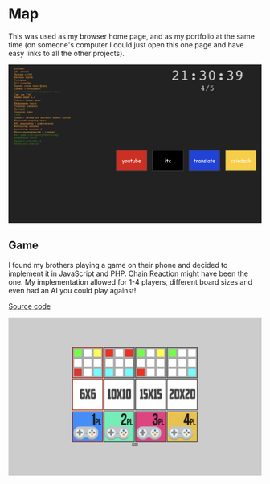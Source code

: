 # Map

This was used as my browser home page, and as my portfolio at the same time
(on someone's computer I could just open this one page and have easy links to
all the other projects).

![Screenshot](./screenshot.png)

## Game

I found my brothers playing a game on their phone and decided to implement
it in JavaScript and PHP. [Chain Reaction](https://play.google.com/store/apps/details?id=com.BuddyMattEnt.ChainReaction&hl=en_IN)
might have been the one. My implementation allowed for 1-4 players, different
board sizes and even had an AI you could play against!

[Source code](./files/d3_19.php)

![Game](./game.png)